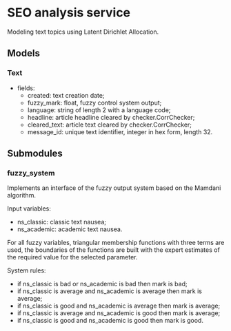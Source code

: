 # SEO analysis service

Modeling text topics using Latent Dirichlet Allocation.

## Models

### Text

- fields:
    - created: text creation date;
    - fuzzy_mark: float, fuzzy control system output;
    - language: string of length 2 with a language code;
    - headline: article headline cleared by checker.CorrChecker;
    - cleared_text: article text cleared by checker.CorrChecker;
    - message_id: unique text identifier, integer in hex form, length 32.

## Submodules

### fuzzy_system

Implements an interface of the fuzzy output system based on the Mamdani algorithm.

Input variables:

- ns_classic: classic text nausea;
- ns_academic: academic text nausea.

For all fuzzy variables, triangular membership functions with three terms are used,
the boundaries of the functions are built with the expert estimates of the required
value for the selected parameter.

System rules:

 - if ns_classic is bad or ns_academic is bad then mark is bad;
 - if ns_classic is average and ns_academic is average then mark is average;
 - if ns_classic is good and ns_academic is average then mark is average;
 - if ns_classic is average and ns_academic is good then mark is average;
 - if ns_classic is good and ns_academic is good then mark is good.